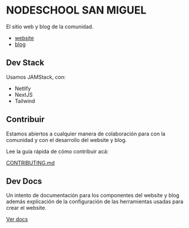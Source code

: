# NODESCHOOL SAN MIGUEL

El sitio web y blog de la comunidad.

- [website](https://nodeschoolsm.io/)
- [blog](https://nodeschoolsm.io/blog)

## Dev Stack

Usamos JAMStack, con:

- Netlify
- NextJS
- Tailwind

## Contribuir

Estamos abiertos a cualquier manera de colaboración para con la comunidad y con el desarrollo del website y blog.

Lee la guía rápida de cómo contribuir acá:

[CONTRIBUTING.md](./CONTRIBUTING.md)


## Dev Docs

Un intento de documentación para los componentes del website y blog además explicación de la configuración de las herramientas usadas para crear el website.

[Ver docs](./docs/README.md)
